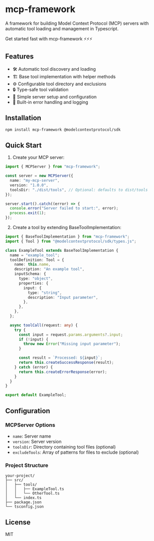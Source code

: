 # mcp-framework

A framework for building Model Context Protocol (MCP) servers with automatic tool loading and management in Typescript.

Get started fast with mcp-framework ⚡⚡⚡

## Features

- 🛠️ Automatic tool discovery and loading
- 🏗️ Base tool implementation with helper methods
- ⚙️ Configurable tool directory and exclusions
- 🔒 Type-safe tool validation
- 🚀 Simple server setup and configuration
- 🐛 Built-in error handling and logging

## Installation

```bash
npm install mcp-framework @modelcontextprotocol/sdk
```

## Quick Start

1. Create your MCP server:

```typescript
import { MCPServer } from "mcp-framework";

const server = new MCPServer({
  name: "my-mcp-server",
  version: "1.0.0",
  toolsDir: "./dist/tools", // Optional: defaults to dist/tools
});

server.start().catch((error) => {
  console.error("Server failed to start:", error);
  process.exit(1);
});
```

2. Create a tool by extending BaseToolImplementation:

```typescript
import { BaseToolImplementation } from "mcp-framework";
import { Tool } from "@modelcontextprotocol/sdk/types.js";

class ExampleTool extends BaseToolImplementation {
  name = "example_tool";
  toolDefinition: Tool = {
    name: this.name,
    description: "An example tool",
    inputSchema: {
      type: "object",
      properties: {
        input: {
          type: "string",
          description: "Input parameter",
        },
      },
    },
  };

  async toolCall(request: any) {
    try {
      const input = request.params.arguments?.input;
      if (!input) {
        throw new Error("Missing input parameter");
      }

      const result = `Processed: ${input}`;
      return this.createSuccessResponse(result);
    } catch (error) {
      return this.createErrorResponse(error);
    }
  }
}

export default ExampleTool;
```

## Configuration

### MCPServer Options

- `name`: Server name
- `version`: Server version
- `toolsDir`: Directory containing tool files (optional)
- `excludeTools`: Array of patterns for files to exclude (optional)

### Project Structure

```
your-project/
├── src/
│   ├── tools/
│   │   ├── ExampleTool.ts
│   │   └── OtherTool.ts
│   └── index.ts
├── package.json
└── tsconfig.json
```

## License

MIT
